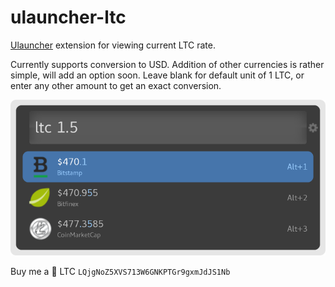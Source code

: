 # ulauncher-ltc
[Ulauncher](https://ulauncher.io) extension for viewing current LTC rate.

Currently supports conversion to USD. Addition of other currencies is rather simple, will add an option soon. Leave blank for default unit of 1 LTC, or enter any other amount to get an exact conversion.

![ulauncher-ltc extension screenshot](screenshot.png)

Buy me a 🍺 LTC `LQjgNoZ5XVS713W6GNKPTGr9gxmJdJS1Nb`
